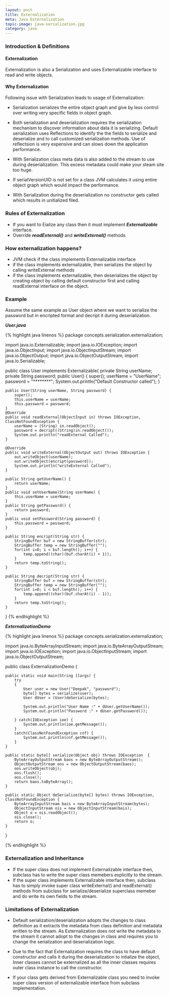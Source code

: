 ```yaml
---
layout: post
title: Externalization
meta: Java Externalization
topic-image: java-serialization.jpg
category: java
---
```



### Introduction & Definitions

#### **Externalization**

Externalization is also a Serialization and uses Externalizable interface to read and write objects.

#### **Why Externalization**

Following issue with Serialization leads to usage of Externalization:
* Serialization serializes the entire object graph and give by less control over writing very specific fields in object graph.

* Both serialization and deserialization requires the serialization mechanism to discover information about data it is serializing.  Default serialization uses Reflections to identify the the fields to serialize and deserialize and to call customized serialization methods.  Use of reflectsion is very expensive and can slows down the application performance.

* With Serialization class meta data is also added to the stream to use during deserialization.  This excess metadata could make your steam site too huge. 

* If serialVersionUID is not set for a class JVM calculates it using entire object graph which would impact the performance.

* With Serialization during the deserialization no constructor gets called which results in unitialized filed.


### Rules of Externalization

* If you want to Eialize any class then it must implement ___Externalizable___ interface.
* Override ___readExternal()___ and ___writeExternal()___ methods
 
### How externalization happens?
* JVM check if the class implements Externalizable interface
* if the class implements externalizable, then serializes the object by calling writeExternal methods
* if the class implements externalizable, then deserializes the object by creating object by calling default constructor first and calling readExternal interface on the object.

### Example

Assume the same example as User object where we want to serialize the password but in encripted format and decript it during deserialization.

___User.java___

{% highlight java linenos %}
package concepts.serialization.externalization;

import java.io.Externalizable;
import java.io.IOException;
import java.io.ObjectInput;
import java.io.ObjectInputStream;
import java.io.ObjectOutput;
import java.io.ObjectOutputStream;
import java.io.Serializable;

public class User implements Externalizable{
	private String userName;
	private String password;
	public User() {
		super();
		userName = "UserName";
		password = "********";
		System.out.println("Default Constructor called");
	}
	
	public User(String userName, String password) {
		super();
		this.userName = userName;
		this.password = password;
	}	
	@Override
	public void readExternal(ObjectInput in) throws IOException, ClassNotFoundException {
		userName = (String) in.readObject();
		password = decript((String)in.readObject());
		System.out.println("readExternal Called");
	}

	@Override
	public void writeExternal(ObjectOutput out) throws IOException {
		out.writeObject(userName);
		out.writeObject(encript(password));
		System.out.println("writeExternal Called");
	}
	
	public String getUserName() {
		return userName;
	}
	public void setUserName(String userName) {
		this.userName = userName;
	}
	public String getPassword() {
		return password;
	}
	public void setPassword(String password) {
		this.password = password;
	}
	
	public String encript(String str) {
		StringBuffer buf = new StringBuffer(str);
		StringBuffer temp = new StringBuffer("");
		for(int i=0; i < buf.length(); i++) {
			temp.append((char)(buf.charAt(i) + 1));
		}
		return temp.toString();
	}
	
	public String decript(String str) {
		StringBuffer buf = new StringBuffer(str);
		StringBuffer temp = new StringBuffer("");
		for(int i=0; i < buf.length(); i++) {
			temp.append((char)(buf.charAt(i) - 1));
		}
		return temp.toString();		
	}
}
{% endhighlight %}

___ExternalizationDemo___

{% highlight java linenos %}
package concepts.serialization.externalization;

import java.io.ByteArrayInputStream;
import java.io.ByteArrayOutputStream;
import java.io.IOException;
import java.io.ObjectInputStream;
import java.io.ObjectOutputStream;

public class ExternalizationDemo {

	public static void main(String []args) {
		try
		{
			User user = new User("Deepak", "password");
			byte[] bytes = serialize(user);
			User dUser = (User)deSerialize(bytes);
			
			System.out.println("User Name :" + dUser.getUserName());
			System.out.println("Password :" + dUser.getPassword());
			
		} catch(IOException ioe) {
			System.out.println(ioe.getMessage());
		}
		catch(ClassNotFoundException cnf) {
			System.out.println(cnf.getMessage());
		}		
	}
	
	public static byte[] serialize(Object obj) throws IOException  {
		ByteArrayOutputStream baos = new ByteArrayOutputStream();
		ObjectOutputStream oos = new ObjectOutputStream(baos);
		oos.writeObject(obj);
		oos.flush();
		oos.close();
		return baos.toByteArray();
	}
	
	public static Object deSerialize(byte[] bytes) throws IOException, ClassNotFoundException {
		ByteArrayInputStream bais = new ByteArrayInputStream(bytes);
		ObjectInputStream ois = new ObjectInputStream(bais);
		Object o = ois.readObject();
		ois.close();
		return o;
	}
}

{% endhighlight %}

### Externalization and Inheritance
* If the super class does not implement Externalizable interface then, subclass has to write the super class memebers explicitly to the stream.
* If the super class implements Externalizable interface then, subclass has to simply invoke super class writeExternal() and readExternal() methods from subclass for serialize/deserialize superclass memeber and do write its own fields to the stream.


### Limitations of Externalization

* Default serialization/deserialization adopts the changes to class definition as it extracts the metadata from class definition and metadata written to the stream. As Externalization does not write the metadata to the stream it cannot adopt to the changes in class and requires you to change the serialization and deserialization logic.

* Due to the fact that Externalization requires the class to have default constructor and calls it during the deserialization to intialize the object, Inner classes cannot be externalized as all the inner classes requires outer class instance to call the constructor.

* If your class gets derived from Externalizable class you need to invoke super class version of externalizable interface from subclass implementation.
